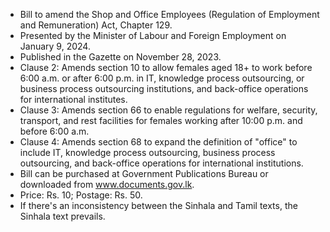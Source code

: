 - Bill to amend the Shop and Office Employees (Regulation of Employment and Remuneration) Act, Chapter 129.
- Presented by the Minister of Labour and Foreign Employment on January 9, 2024.
- Published in the Gazette on November 28, 2023.
- Clause 2: Amends section 10 to allow females aged 18+ to work before 6:00 a.m. or after 6:00 p.m. in IT, knowledge process outsourcing, or business process outsourcing institutions, and back-office operations for international institutes.
- Clause 3: Amends section 66 to enable regulations for welfare, security, transport, and rest facilities for females working after 10:00 p.m. and before 6:00 a.m.
- Clause 4: Amends section 68 to expand the definition of "office" to include IT, knowledge process outsourcing, business process outsourcing, and back-office operations for international institutions.
- Bill can be purchased at Government Publications Bureau or downloaded from www.documents.gov.lk.
- Price: Rs. 10; Postage: Rs. 50.
- If there's an inconsistency between the Sinhala and Tamil texts, the Sinhala text prevails.